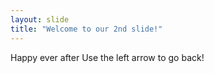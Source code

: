 ```yaml
---
layout: slide
title: "Welcome to our 2nd slide!"
---
```

Happy ever after
Use the left arrow to go back!
